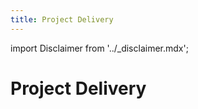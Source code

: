 ```yaml
---
title: Project Delivery
---
```


import Disclaimer from '../\_disclaimer.mdx';

<Disclaimer />

# Project Delivery
